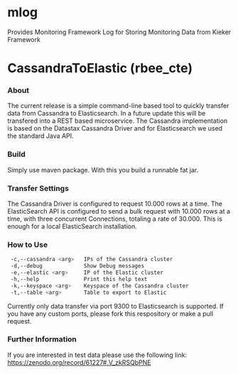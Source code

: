 # mlog
Provides Monitoring Framework Log for Storing Monitoring Data from Kieker Framework

# CassandraToElastic (rbee_cte)
### About
The current release is a simple command-line based tool to quickly transfer data from Cassandra to Elasticsearch.
In a future update this will be transfered into a REST based microservice.
The Cassandra implementation is based on the Datastax Cassandra Driver and for Elasticsearch we used the standard Java API.

### Build
Simply use maven package. With this you build a runnable fat jar.

### Transfer Settings
The Cassandra Driver is configured to request 10.000 rows at a time.
The ElasticSearch API is configured to send a bulk request with 10.000 rows at a time, with three concurrent Connections, totaling a rate of 30.000. This is enough for a local ElasticSearch installation.

### How to Use
```sh
 -c,--cassandra <arg>   IPs of the Cassandra cluster
 -d,--debug             Show Debug messages
 -e,--elastic <arg>     IP of the Elastic cluster
 -h,--help              Print this help text
 -k,--keyspace <arg>    Keyspace of the Cassandra cluster
 -t,--table <arg>       Table to export to Elastic
```
Currently only data transfer via port 9300 to Elasticsearch is supported. If you have any custom ports, please fork this respository or make a pull request.

### Further Information
If you are interested in test data please use the following link: https://zenodo.org/record/61227#.V_zkRSQbPNE
